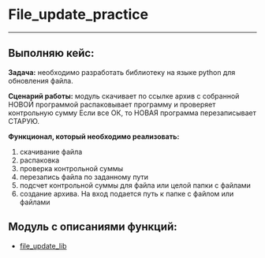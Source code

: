 # File_update_practice
***
## Выполняю кейс:
  **Задача:**
необходимо разработать библиотеку на языке python для обновления файла.

  **Сценарий работы:**
модуль скачивает по ссылке архив с собранной НОВОЙ программой
распаковывает программу и проверяет контрольную сумму
Если все ОК, то НОВАЯ программа перезаписывает СТАРУЮ.

  **Функционал, который необходимо реализовать:**
1) скачивание файла
2) распаковка
3) проверка контрольной суммы
4) перезапись файла по заданному пути
5) подсчет контрольной суммы для файла или целой папки с файлами
6) создание архива. На вход подается путь к папке с файлом или файлами

## Модуль с описаниями функций:
* [file_update_lib](https://github.com/GridasovAlex/File_update_lib/tree/main/file_update_lib)
